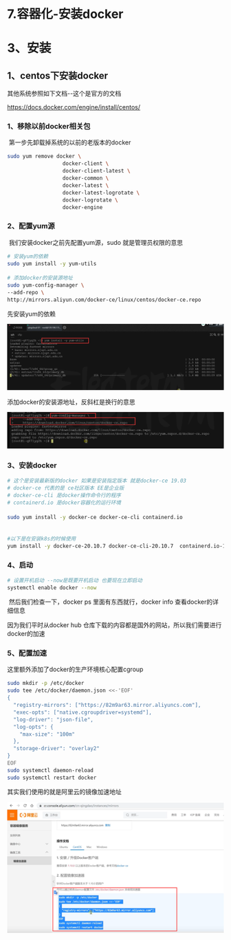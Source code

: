 # 7.容器化-安装docker



# 3、安装

## 1、centos下安装docker

其他系统参照如下文档--这个是官方的文档

https://docs.docker.com/engine/install/centos/





### 1、移除以前docker相关包

​	第一步先卸载掉系统的以前的老版本的docker

```bash
sudo yum remove docker \
                  docker-client \
                  docker-client-latest \
                  docker-common \
                  docker-latest \
                  docker-latest-logrotate \
                  docker-logrotate \
                  docker-engine
```





### 2、配置yum源

​		我们安装docker之前先配置yum源，sudo 就是管理员权限的意思

```bash
# 安装yum的依赖
sudo yum install -y yum-utils

# 添加docker的安装源地址
sudo yum-config-manager \
--add-repo \
http://mirrors.aliyun.com/docker-ce/linux/centos/docker-ce.repo
```



先安装yum的依赖

![1643273897499](../../.vuepress/public/images/1643273897499.png)



添加docker的安装源地址，反斜杠是换行的意思

![1643273986110](../../.vuepress/public/images/1643273986110.png)







### 3、安装docker

```bash
# 这个是安装最新版的docker 如果是安装指定版本 就是docker-ce 19.03
# docker-ce 代表的是 ce社区版本 EE是企业版
# docker-ce-cli 是docker操作命令行的程序
# containerd.io 是docker容器化的运行环境

sudo yum install -y docker-ce docker-ce-cli containerd.io


#以下是在安装k8s的时候使用
yum install -y docker-ce-20.10.7 docker-ce-cli-20.10.7  containerd.io-1.4.6
```



### 4、启动

```bash
# 设置开机启动 --now是既要开机启动 也要现在立即启动
systemctl enable docker --now
```

​	然后我们检查一下，docker ps 里面有东西就行，docker info 查看docker的详细信息









因为我们平时从docker hub 仓库下载的内容都是国外的网站，所以我们需要进行docker的加速

### 5、配置加速

这里额外添加了docker的生产环境核心配置cgroup

```bash
sudo mkdir -p /etc/docker
sudo tee /etc/docker/daemon.json <<-'EOF'
{
  "registry-mirrors": ["https://82m9ar63.mirror.aliyuncs.com"],
  "exec-opts": ["native.cgroupdriver=systemd"],
  "log-driver": "json-file",
  "log-opts": {
    "max-size": "100m"
  },
  "storage-driver": "overlay2"
}
EOF
sudo systemctl daemon-reload
sudo systemctl restart docker
```



其实我们使用的就是阿里云的镜像加速地址

![1643274632942](../../.vuepress/public/images/1643274632942.png)













































































































































